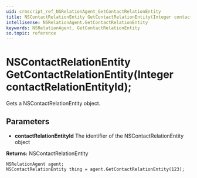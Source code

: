 ```yaml
---
uid: crmscript_ref_NSRelationAgent_GetContactRelationEntity
title: NSContactRelationEntity GetContactRelationEntity(Integer contactRelationEntityId);
intellisense: NSRelationAgent.GetContactRelationEntity
keywords: NSRelationAgent, GetContactRelationEntity
so.topic: reference
---
```


# NSContactRelationEntity GetContactRelationEntity(Integer contactRelationEntityId);

Gets a NSContactRelationEntity object.

## Parameters

* **contactRelationEntityId** The identifier of the NSContactRelationEntity object

**Returns:** NSContactRelationEntity

```crmscript
NSRelationAgent agent;
NSContactRelationEntity thing = agent.GetContactRelationEntity(123);
```


